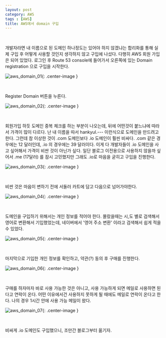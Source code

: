 ```yaml
---
layout: post
category: AWS 
tags : [AWS]
title: AWS에서 domain 구입
---
```


<br/>

개발자라면 내 이름으로 된 도메인 하나정도는 있어야 하지 않겠냐는 합리화를 통해 실제 구입 후 어떻게 사용할 것인지 생각하지 않고 구입에 나섰다. 다행히 AWS 회원 가입은 되어 있었다. 로그인 후 Route 53 console에 들어가서 오른쪽에 있는 Domain registration 으로 구입을 시작한다.

![aws_domain_01](https://s3.ap-northeast-2.amazonaws.com/image.hankyul.io/7.jpg){: .center-image }

<br/>

Register Domain 버튼을 누른다.

![aws_domain_02](https://s3.ap-northeast-2.amazonaws.com/image.hankyul.io/8.jpg){: .center-image }

<br/>

회원가입 하듯 도메인 중복 체크를 하는 부분이 나오는데, 뒤에 어떤것이 붙느냐에 따라서 가격이 많이 다르다. 난 내 이름을 따서 hankyul.--- 이런식으로 도메인을 만드려고 한다. 그런데 참 이상한 것이 .com 도메인보다 .io 도메인이 훨씬 비싸다. .com 같은 경우에는 12 달러인데, .io 의 경우에는 39 달러이다. 이게 다 개발자들이 .io 도메인을 사고 싶어해서 가격이 비싼 것이 아닌가 싶다. 일단 블로그 이전용으로 사용하지 않을까 싶어서 .me (17달러) 를 잠시 고민했지만 그래도 .io로 마음을 굳히고 구입을 진행한다.


![aws_domain_03](https://s3.ap-northeast-2.amazonaws.com/image.hankyul.io/9.jpg){: .center-image }

<br/>

 비싼 것은 마음이 변하기 전에 서둘러 카트에 담고 다음으로 넘어가야한다.


![aws_domain_04](https://s3.ap-northeast-2.amazonaws.com/image.hankyul.io/10.jpg){: .center-image }


<br/>

도메인을 구입하기 위해서는 개인 정보를 적어야 한다. 몰랐을때는 시,도 별로 검색해서 영어로 변환해서 기입했었는데, 네이버에서 '영어 주소 변환' 이라고 검색해서 쉽게 적을 수 있었다.

![aws_domain_05](https://s3.ap-northeast-2.amazonaws.com/image.hankyul.io/11.jpg){: .center-image }


<br/>

마지막으로 기입한 개인 정보를 확인하고, 약관(?) 동의 후 구매를 진행한다.

![aws_domain_06](https://s3.ap-northeast-2.amazonaws.com/image.hankyul.io/12.jpg){: .center-image }

<br/>

구매를 하자마자 바로 사용 가능한 것은 아니고, 사용 가능하게 되면 메일로 사용하면 된다고 연락이 온다. 어떤 이유에서건 사용하지 못하게 될 때에도 메일로 연락이 온다고 한다. 나의 경우 1시간 안에 사용 가능 메일이 왔다.

![aws_domain_07](https://s3.ap-northeast-2.amazonaws.com/image.hankyul.io/13.jpg){: .center-image }

<br/>

비싸게 .io 도메인도 구입했으니, 조만간 블로그부터 옮기자.
